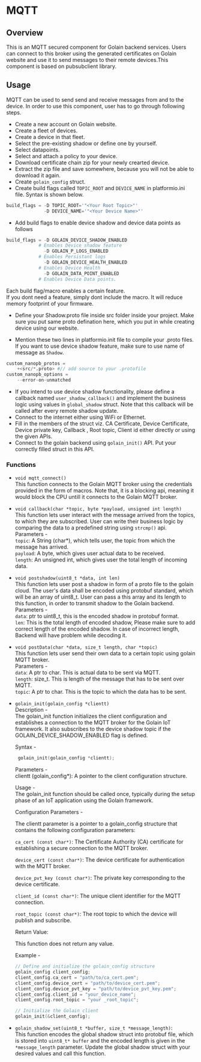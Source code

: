 # MQTT

## Overview
This is an MQTT secured component for Golain backend services. Users can connect to this broker using the generated certificates on Golain website and use it to send messages to their remote devices.This component is based on pubsubclient library. 

## Usage
MQTT can be used to send send and receive messages from and to the device. In order to use this component, user has to go through following steps.  
- Create a new account on Golain website.
- Create a fleet of devices.
- Create a device in that fleet.
- Select the pre-existing shadow or define one by yourself.
- Select datapoints.
- Select and attach a policy to your device.
- Download certificate chain zip for your newly crearted device.
- Extract the zip file and save somewhere, because you will not be able to download it again.
- Create `golain_config` struct.
- Create build flags called `TOPIC_ROOT` and `DEVICE_NAME` in platformio.ini file. Syntax is shown below.
```python
build_flags = -D TOPIC_ROOT='"<Your Root Topic>"'
              -D DEVICE_NAME='"<Your Device Name>"'
```
- Add build flags to enable device shadow and device data points as follows
```python
build_flags = -D GOLAIN_DEVICE_SHADOW_ENABLED  
            # Enables Device shadow feature
              -D GOLAIN_P_LOGS_ENABLED  
            # Enables Persistant logs  
              -D GOLAIN_DEVICE_HEALTH_ENABLED
            # Enables Device Health
              -D GOLAIN_DATA_POINT_ENABLED
            # Enables Device Data points.
```
Each build flag/macro enables a certain feature.  
If you dont need a feature, simply dont include the macro. It will reduce memory footprint of your firmware.

- Define your Shadow.proto file inside src folder inside your project. Make sure you put same proto defination here, which you put in while creating device using our website.

- Mention these two lines in platformio.init file to compile your .proto files. If you want to use device shadow feature, make sure to use name of message as `Shadow`.
```python
custom_nanopb_protos =
    +<src/*.proto> #// add source to your .protofile 
custom_nanopb_options =
    --error-on-unmatched
```
- If you intend to use device shadow functionality, please define a callback named `user_shadow_callback()` and implement the business logic using values in `global_shadow` struct. Note that this callback will be called after every remote shadow update.
- Connect to the internet either using WiFi or Ethernet. 
- Fill in the members of the struct viz. CA Certificate, Device Certificate, Device private key, Callback , Root topic, Client id either directly or using the given APIs.
- Connect to the golain backend using `golain_init()` API. Put your correctly filled struct in this API.




### Functions 

- `void mqtt_connect()`  
    This function connects to the Golain MQTT broker using the credentials provided in the form of macros. Note that, it is a blocking api, meaning it would block the CPU untill it connects to the Golain MQTT broker.

- `void callback(char *topic, byte *payload, unsigned int length)`  
    This function lets user interact with the message arrived from the topics, to which they are subscribed. User can write their business logic by comparing the data to a predefined string using `strcmp()` api.  
    Parameters -  
    `topic`: A String (char*), which tells user, the topic from which the message has arrived.  
    `payload`: A byte, which gives user actual data to be received.  
    `length`: An unsigned int, which gives user the total length of incoming data.   
     


- `void postshadow(uint8_t *data, int len)`  
    This function lets user post a shadow in form of a proto file to the golain cloud. The user's data shall be encoded using protobuf standard, which will be an array of uint8_t. User can pass a this array and its length to this function, in order to transmit shadow to the Golain backend.  
    Parameters -  
    `data`: ptr to uint8_t, this is the encoded shadow in protobuf format.  
    `len`: This is the total length of encoded shadow, Please make sure to add correct length of the encoded shadow. In case of incorrect length, Backend will have problem while decoding it.  

- `void postData(char *data, size_t length, char *topic)`  
    This function lets user send their own data to a certain topic using golain MQTT broker.  
    Parameters -  
    `data`: A ptr to char. This is actual data to be sent via MQTT.  
    `length`: size_t. This is length of the message that has to be sent over MQTT.  
    `topic`: A ptr to char. This is the topic to which the data has to be sent.  

- `golain_init(golain_config *clientt)`   
    Description  -  
    The golain_init function initializes the client configuration and establishes a connection to the MQTT broker for the Golain IoT framework. It also subscribes to the device shadow topic if the GOLAIN_DEVICE_SHADOW_ENABLED flag is defined.  

    Syntax -  
    ```c
     golain_init(golain_config *clientt);
    ```
    Parameters -  
    clientt (golain_config*): A pointer to the client configuration structure.  

    Usage -  
    The golain_init function should be called once, typically during the setup phase of an IoT application using the Golain framework.  

    Configuration Parameters -  

    The clientt parameter is a pointer to a golain_config structure that contains the following configuration parameters:

    `ca_cert (const char*)`: The Certificate Authority (CA) certificate for establishing a secure connection to the MQTT broker.  

    `device_cert (const char*)`: The device certificate for authentication with the MQTT broker.  

    `device_pvt_key (const char*)`: The private key corresponding to the device certificate.  

    `client_id (const char*)`: The unique client identifier for the MQTT connection.  

    `root_topic (const char*)`: The root topic to which the device will publish and subscribe.


    Return Value:  

    This function does not return any value.  

    Example - 
    ```c
    // Define and initialize the golain_config structure
    golain_config client_config;
    client_config.ca_cert = "path/to/ca_cert.pem";
    client_config.device_cert = "path/to/device_cert.pem";
    client_config.device_pvt_key = "path/to/device_pvt_key.pem";
    client_config.client_id = "your_device_name";
    client_config.root_topic = "your _root_topic";

    // Initialize the Golain client
    golain_init(&client_config);
    ```

- `golain_shadow_set(uint8_t *buffer, size_t *message_length)`:  
    This function encodes the global shadow struct into protobuf file, which is stored into `uint8_t* buffer` and the encoded length is given in the `*message_length` parameter.
    Update the global shadow struct with your desired values and call this function.  

